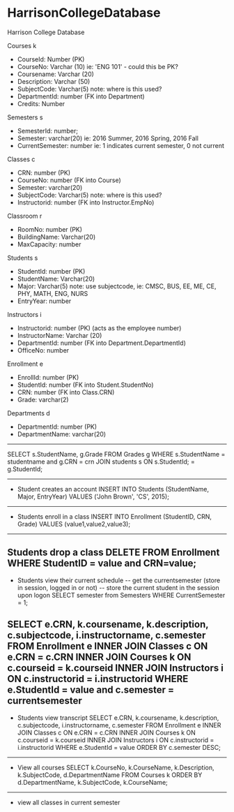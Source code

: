 # HarrisonCollegeDatabase
Harrison College Database

Courses k
- CourseId: Number (PK)
- CourseNo: Varchar (10)   ie: 'ENG 101' - could this be PK?
- Coursename: Varchar (20)
- Description: Varchar (50)
- SubjectCode: Varchar(5)  note: where is this used?
- DepartmentId: number (FK into Department)
- Credits: Number

Semesters s
- SemesterId: number;
- Semester: varchar(20)   ie: 2016 Summer, 2016 Spring, 2016 Fall
- CurrentSemester: number  ie: 1 indicates current semester, 0 not current

Classes c
- CRN: number (PK)
- CourseNo: number (FK into Course)
- Semester: varchar(20)
- SubjectCode: Varchar(5)   note: where is this used?
- Instructorid: number  (FK into Instructor.EmpNo)

Classroom r
- RoomNo: number (PK)
- BuildingName: Varchar(20)
- MaxCapacity: number

Students s
- StudentId: number (PK)
- StudentName: Varchar(20)
- Major: Varchar(5)   note: use subjectcode, ie: CMSC, BUS, EE, ME, CE, PHY, MATH, ENG, NURS
- EntryYear: number

Instructors i
- Instructorid: number (PK)  (acts as the employee number)
- InstructorName: Varchar (20)
- DepartmentId: number (FK into Department.DepartmentId)
- OfficeNo: number

Enrollment e
- EnrollId: number (PK)
- StudentId: number (FK into Student.StudentNo)
- CRN: number (FK into Class.CRN)
- Grade: varchar(2)

Departments d
- DepartmentId: number (PK)
- DepartmentName: varchar(20)

-----------------------------------------------------------
SELECT s.StudentName, g.Grade 
	FROM Grades g
	WHERE s.StudentName = studentname and g.CRN = crn
	JOIN students s ON s.StudentId; = g.StudentId;
	
-----------------------------------------------------------
- Student creates an account
INSERT INTO Students (StudentName, Major, EntryYear)
	VALUES ('John Brown', 'CS', 2015);
-----------------------------------------------------------
- Students enroll in a class
INSERT INTO Enrollment (StudentID, CRN, Grade)
	VALUES (value1,value2,value3);
-----------------------------------------------------------
Students drop a class
DELETE FROM Enrollment
	WHERE StudentID = value and CRN=value;
-----------------------------------------------------------
- Students view their current schedule
-- get the currentsemester (store in session, logged in or not)
-- store the current student in the session upon logon
SELECT semester from Semesters
	WHERE CurrentSemester = 1;

SELECT e.CRN, k.coursename, k.description, c.subjectcode, i.instructorname, c.semester
	FROM Enrollment e
	INNER JOIN Classes c 
		ON e.CRN = c.CRN
	INNER JOIN Courses k
		ON c.courseid = k.courseid
	INNER JOIN Instructors i
		ON c.instructorid = i.instructorid
	WHERE e.StudentId = value and c.semester = currentsemester
-----------------------------------------------------------
- Students view transcript
SELECT e.CRN, k.coursename, k.description, c.subjectcode, i.instructorname, c.semester
	FROM Enrollment e
	INNER JOIN Classes c 
		ON e.CRN = c.CRN
	INNER JOIN Courses k
		ON c.courseid = k.courseid
	INNER JOIN Instructors i
		ON c.instructorid = i.instructorid
	WHERE e.StudentId = value
	ORDER BY c.semester DESC;
-----------------------------------------------------------
- View all courses
SELECT k.CourseNo, k.CourseName, k.Description, k.SubjectCode, d.DepartmentName
	FROM Courses k
	ORDER BY d.DepartmentName, k.SubjectCode, k.CourseName;
-----------------------------------------------------------
- view all classes in current semester 
